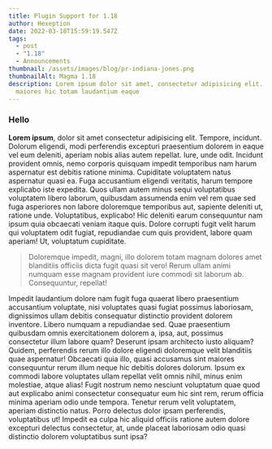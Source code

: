```yaml
---
title: Plugin Support for 1.18
author: Hexeption
date: 2022-03-18T15:59:19.547Z
tags:
  - post
  - "1.18"
  - Announcements
thumbnail: /assets/images/blog/pr-indiana-jones.png
thumbnailAlt: Magma 1.18
description: Lorem ipsum dolor sit amet, consectetur adipisicing elit. Corporis
  maiores hic totam laudantium eaque
---
```

### Hello

**Lorem ipsum**, dolor sit amet consectetur adipisicing elit. Tempore, incidunt. Dolorum eligendi, modi perferendis excepturi praesentium dolorem in eaque vel eum deleniti, aperiam nobis alias autem repellat. Iure, unde odit.
Incidunt provident omnis, nemo corporis quisquam impedit temporibus nam harum aspernatur est debitis ratione minima. Cupiditate voluptatem natus aspernatur quasi ea. Fuga accusantium eligendi veritatis, harum tempore explicabo iste expedita.
Quos ullam autem minus sequi voluptatibus voluptatem libero laborum, quibusdam assumenda enim vel rem quae sed fuga asperiores non labore doloremque temporibus aut, sapiente deleniti ut, ratione unde. Voluptatibus, explicabo!
Hic deleniti earum consequuntur nam ipsum quia obcaecati veniam itaque quis. Dolore corrupti fugit velit harum qui voluptatem odit fugiat, repudiandae cum quis provident, labore quam aperiam! Ut, voluptatum cupiditate.

>
> Doloremque impedit, magni, illo dolorem totam magnam dolores amet blanditiis officiis dicta fugit quasi sit vero! Rerum ullam animi numquam esse magnam provident iure commodi sit laborum ab. Consequuntur, repellat!

Impedit laudantium dolore nam fugit fuga quaerat libero praesentium accusantium voluptate, nisi voluptates quasi fugiat possimus laboriosam, dignissimos ullam debitis consequatur distinctio provident dolorem inventore. Libero numquam a repudiandae sed.
Quae praesentium quibusdam omnis exercitationem dolorem a, ipsa, aut, possimus consectetur illum labore quam? Deserunt ipsam architecto iusto aliquam? Quidem, perferendis rerum illo dolore eligendi doloremque velit blanditiis quae aspernatur!
Obcaecati quia illo, quasi accusamus sint maiores consequuntur rerum illum neque hic debitis dolores dolorum. Ipsum ex commodi labore voluptates ullam repellat velit omnis nihil, minus enim molestiae, atque alias!
Fugit nostrum nemo nesciunt voluptatum quae quod aut explicabo animi consectetur consequatur eum hic sint rem, rerum officia minima aperiam odio unde tempora. Tenetur rerum velit voluptatem, aperiam distinctio natus.
Porro delectus dolor ipsam perferendis, voluptatibus ut! Impedit ea culpa hic aliquid officiis ratione autem dolore excepturi delectus consectetur, at, unde placeat laboriosam odio quasi distinctio dolorem voluptatibus sunt ipsa?